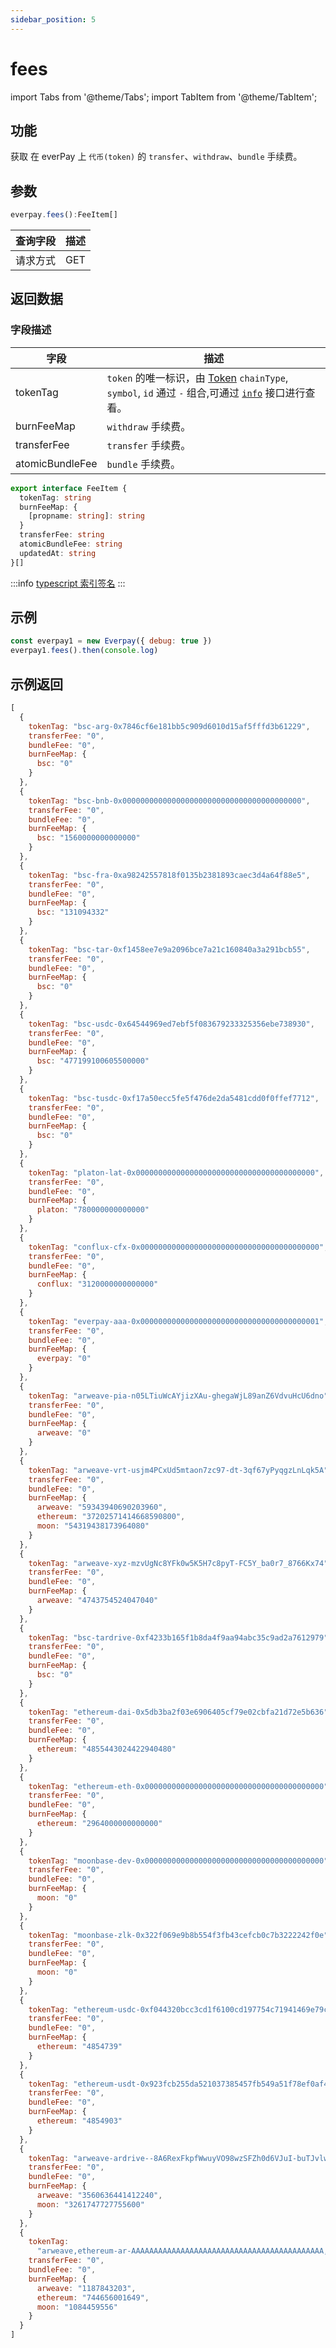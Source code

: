 ```yaml
---
sidebar_position: 5
---
```


# fees

import Tabs from '@theme/Tabs';
import TabItem from '@theme/TabItem';

## 功能
获取 在 everPay 上 `代币(token)` 的 `transfer`、`withdraw`、`bundle` 手续费。

## 参数
```ts
everpay.fees():FeeItem[]
```

|查询字段|描述|
|---|---|
|请求方式|GET|

## 返回数据

<Tabs>
<TabItem value="field" label="返回字段" default>

### 字段描述
|字段|描述|
|---|---|
|tokenTag|`token` 的唯一标识，由 [Token](./info#token-字段描述) `chainType`, `symbol`, `id` 通过 `-` 组合,可通过 [`info`](./info.md) 接口进行查看。|
|burnFeeMap|`withdraw` 手续费。|
|transferFee| `transfer` 手续费。|
|atomicBundleFee| `bundle` 手续费。|

</TabItem>
<TabItem value="type" label="返回类型">

```ts
export interface FeeItem {
  tokenTag: string
  burnFeeMap: {
    [propname: string]: string
  }
  transferFee: string
  atomicBundleFee: string
  updatedAt: string
}[]
```
:::info
[typescript 索引签名](https://www.typescriptlang.org/docs/handbook/2/objects.html#index-signatures)
:::
</TabItem>
</Tabs>

## 示例

```js
const everpay1 = new Everpay({ debug: true })
everpay1.fees().then(console.log)
```

## 示例返回
```js
[
  {
    tokenTag: "bsc-arg-0x7846cf6e181bb5c909d6010d15af5fffd3b61229",
    transferFee: "0",
    bundleFee: "0",
    burnFeeMap: {
      bsc: "0"
    }
  },
  {
    tokenTag: "bsc-bnb-0x0000000000000000000000000000000000000000",
    transferFee: "0",
    bundleFee: "0",
    burnFeeMap: {
      bsc: "1560000000000000"
    }
  },
  {
    tokenTag: "bsc-fra-0xa98242557818f0135b2381893caec3d4a64f88e5",
    transferFee: "0",
    bundleFee: "0",
    burnFeeMap: {
      bsc: "131094332"
    }
  },
  {
    tokenTag: "bsc-tar-0xf1458ee7e9a2096bce7a21c160840a3a291bcb55",
    transferFee: "0",
    bundleFee: "0",
    burnFeeMap: {
      bsc: "0"
    }
  },
  {
    tokenTag: "bsc-usdc-0x64544969ed7ebf5f083679233325356ebe738930",
    transferFee: "0",
    bundleFee: "0",
    burnFeeMap: {
      bsc: "477199100605500000"
    }
  },
  {
    tokenTag: "bsc-tusdc-0xf17a50ecc5fe5f476de2da5481cdd0f0ffef7712",
    transferFee: "0",
    bundleFee: "0",
    burnFeeMap: {
      bsc: "0"
    }
  },
  {
    tokenTag: "platon-lat-0x0000000000000000000000000000000000000000",
    transferFee: "0",
    bundleFee: "0",
    burnFeeMap: {
      platon: "780000000000000"
    }
  },
  {
    tokenTag: "conflux-cfx-0x0000000000000000000000000000000000000000",
    transferFee: "0",
    bundleFee: "0",
    burnFeeMap: {
      conflux: "3120000000000000"
    }
  },
  {
    tokenTag: "everpay-aaa-0x0000000000000000000000000000000000000001",
    transferFee: "0",
    bundleFee: "0",
    burnFeeMap: {
      everpay: "0"
    }
  },
  {
    tokenTag: "arweave-pia-n05LTiuWcAYjizXAu-ghegaWjL89anZ6VdvuHcU6dno",
    transferFee: "0",
    bundleFee: "0",
    burnFeeMap: {
      arweave: "0"
    }
  },
  {
    tokenTag: "arweave-vrt-usjm4PCxUd5mtaon7zc97-dt-3qf67yPyqgzLnLqk5A",
    transferFee: "0",
    bundleFee: "0",
    burnFeeMap: {
      arweave: "59343940690203960",
      ethereum: "37202571414668590800",
      moon: "54319438173964080"
    }
  },
  {
    tokenTag: "arweave-xyz-mzvUgNc8YFk0w5K5H7c8pyT-FC5Y_ba0r7_8766Kx74",
    transferFee: "0",
    bundleFee: "0",
    burnFeeMap: {
      arweave: "4743754524047040"
    }
  },
  {
    tokenTag: "bsc-tardrive-0xf4233b165f1b8da4f9aa94abc35c9ad2a7612979",
    transferFee: "0",
    bundleFee: "0",
    burnFeeMap: {
      bsc: "0"
    }
  },
  {
    tokenTag: "ethereum-dai-0x5db3ba2f03e6906405cf79e02cbfa21d72e5b636",
    transferFee: "0",
    bundleFee: "0",
    burnFeeMap: {
      ethereum: "4855443024422940480"
    }
  },
  {
    tokenTag: "ethereum-eth-0x0000000000000000000000000000000000000000",
    transferFee: "0",
    bundleFee: "0",
    burnFeeMap: {
      ethereum: "2964000000000000"
    }
  },
  {
    tokenTag: "moonbase-dev-0x0000000000000000000000000000000000000000",
    transferFee: "0",
    bundleFee: "0",
    burnFeeMap: {
      moon: "0"
    }
  },
  {
    tokenTag: "moonbase-zlk-0x322f069e9b8b554f3fb43cefcb0c7b3222242f0e",
    transferFee: "0",
    bundleFee: "0",
    burnFeeMap: {
      moon: "0"
    }
  },
  {
    tokenTag: "ethereum-usdc-0xf044320bcc3cd1f6100cd197754c71941469e79c",
    transferFee: "0",
    bundleFee: "0",
    burnFeeMap: {
      ethereum: "4854739"
    }
  },
  {
    tokenTag: "ethereum-usdt-0x923fcb255da521037385457fb549a51f78ef0af4",
    transferFee: "0",
    bundleFee: "0",
    burnFeeMap: {
      ethereum: "4854903"
    }
  },
  {
    tokenTag: "arweave-ardrive--8A6RexFkpfWwuyVO98wzSFZh0d6VJuI-buTJvlwOJQ",
    transferFee: "0",
    bundleFee: "0",
    burnFeeMap: {
      arweave: "3560636441412240",
      moon: "3261747727755600"
    }
  },
  {
    tokenTag:
      "arweave,ethereum-ar-AAAAAAAAAAAAAAAAAAAAAAAAAAAAAAAAAAAAAAAAAAA,0x83ea4a2fe3ead9a7b204ab2d56cb0b81d71489c8",
    transferFee: "0",
    bundleFee: "0",
    burnFeeMap: {
      arweave: "1187843203",
      ethereum: "744656001649",
      moon: "1084459556"
    }
  }
]

```